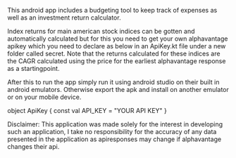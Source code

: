 This android app includes a budgeting tool to keep track of expenses as well as an investment return calculator.

Index returns for main american stock indices can be gotten and automatically calculated but for this you need to get your own alphavantage apikey which you need to declare as below in an ApiKey.kt file under a new folder called 
secret. Note that the returns calculated for these indices are the CAGR calculated using the price for the earliest alphavantage response as a startingpoint.

After this to run the app simply run it using android studio on their built in android emulators. Otherwise export the apk and install on another emulator or on your mobile device.

object ApiKey {
    const val API_KEY = "YOUR API KEY"
}

Disclaimer: This application was made solely for the interest in developing such an application, I take no responsibility for the accuracy of any data presented in the application
as apiresponses may change if alphavantage changes their api.
